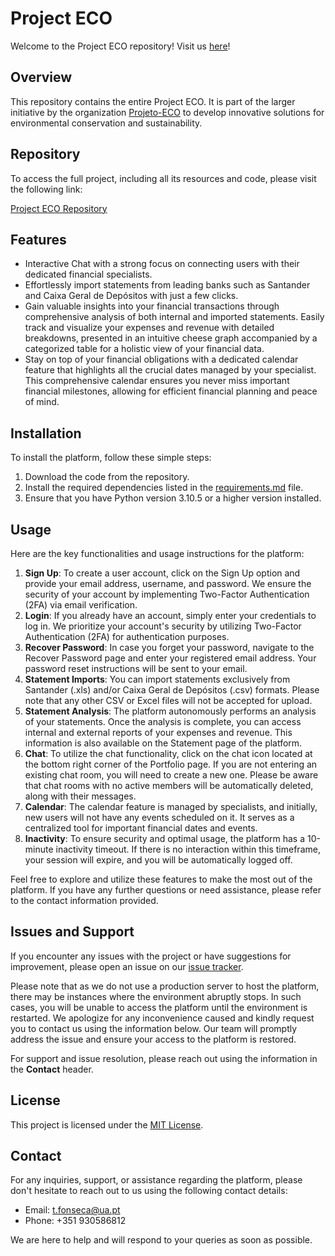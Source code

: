 # Project ECO

Welcome to the Project ECO repository! Visit us [here](http://www.financialtipeco.online:5070)!

## Overview

This repository contains the entire Project ECO. It is part of the larger initiative by the organization [Projeto-ECO](https://github.com/orgs/Projeto-ECO) to develop innovative solutions for environmental conservation and sustainability.

## Repository

To access the full project, including all its resources and code, please visit the following link:

[Project ECO Repository](https://github.com/orgs/Projeto-ECO/repositories)

## Features

- Interactive Chat with a strong focus on connecting users with their dedicated financial specialists.
- Effortlessly import statements from leading banks such as Santander and Caixa Geral de Depósitos with just a few clicks.
- Gain valuable insights into your financial transactions through comprehensive analysis of both internal and imported statements. Easily track and visualize your expenses and revenue with detailed breakdowns, presented in an intuitive cheese graph accompanied by a categorized table for a holistic view of your financial data.
- Stay on top of your financial obligations with a dedicated calendar feature that highlights all the crucial dates managed by your specialist. This comprehensive calendar ensures you never miss important financial milestones, allowing for efficient financial planning and peace of mind.

## Installation

To install the platform, follow these simple steps:

1. Download the code from the repository.
2. Install the required dependencies listed in the [requirements.md](https://github.com/Projeto-ECO/Project-ECO/blob/main/requirements.md) file.
3. Ensure that you have Python version 3.10.5 or a higher version installed.

## Usage


Here are the key functionalities and usage instructions for the platform:

1. **Sign Up**: To create a user account, click on the Sign Up option and provide your email address, username, and password. We ensure the security of your account by implementing Two-Factor Authentication (2FA) via email verification.
2. **Login**: If you already have an account, simply enter your credentials to log in. We prioritize your account's security by utilizing Two-Factor Authentication (2FA) for authentication purposes.
3. **Recover Password**: In case you forget your password, navigate to the Recover Password page and enter your registered email address. Your password reset instructions will be sent to your email.
4. **Statement Imports**: You can import statements exclusively from Santander (.xls) and/or Caixa Geral de Depósitos (.csv) formats. Please note that any other CSV or Excel files will not be accepted for upload.
5. **Statement Analysis**: The platform autonomously performs an analysis of your statements. Once the analysis is complete, you can access internal and external reports of your expenses and revenue. This information is also available on the Statement page of the platform.
6. **Chat**: To utilize the chat functionality, click on the chat icon located at the bottom right corner of the Portfolio page. If you are not entering an existing chat room, you will need to create a new one. Please be aware that chat rooms with no active members will be automatically deleted, along with their messages.
7. **Calendar**: The calendar feature is managed by specialists, and initially, new users will not have any events scheduled on it. It serves as a centralized tool for important financial dates and events.
8. **Inactivity**: To ensure security and optimal usage, the platform has a 10-minute inactivity timeout. If there is no interaction within this timeframe, your session will expire, and you will be automatically logged off.

Feel free to explore and utilize these features to make the most out of the platform. If you have any further questions or need assistance, please refer to the contact information provided.

## Issues and Support

If you encounter any issues with the project or have suggestions for improvement, please open an issue on our [issue tracker](https://github.com/orgs/Projeto-ECO/issues).

Please note that as we do not use a production server to host the platform, there may be instances where the environment abruptly stops. In such cases, you will be unable to access the platform until the environment is restarted. We apologize for any inconvenience caused and kindly request you to contact us using the information below. Our team will promptly address the issue and ensure your access to the platform is restored.

For support and issue resolution, please reach out using the information in the **Contact** header.

## License

This project is licensed under the [MIT License](LICENSE).

## Contact

For any inquiries, support, or assistance regarding the platform, please don't hesitate to reach out to us using the following contact details:

* Email: [t.fonseca@ua.pt](mailto:t.fonseca@ua.pt)
* Phone: +351 930586812

We are here to help and will respond to your queries as soon as possible.
